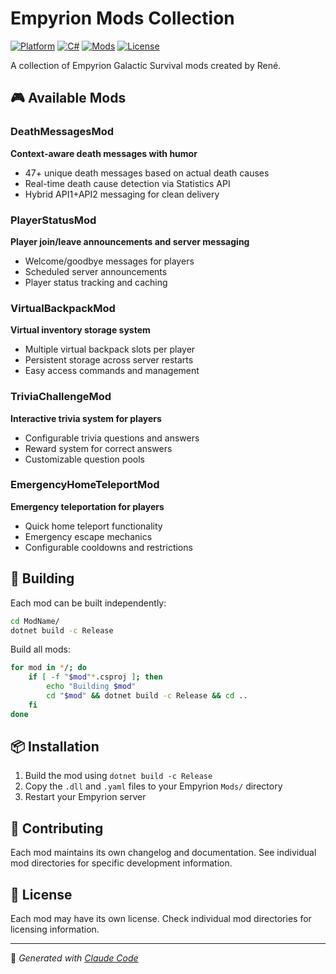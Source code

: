 # Empyrion Mods Collection

[![Platform](https://img.shields.io/badge/Platform-Windows%20%7C%20Linux-blue?style=for-the-badge&logo=empyrion)](https://empyriongame.com/)
[![C#](https://img.shields.io/badge/C%23-.NET%20Standard%202.0-green?style=for-the-badge&logo=csharp)](https://docs.microsoft.com/en-us/dotnet/standard/net-standard)
[![Mods](https://img.shields.io/badge/Mods-5%20Available-orange?style=for-the-badge)](https://github.com/chaosz5050/empyrion-mods)
[![License](https://img.shields.io/badge/License-CC%20BY--NC--SA%204.0-red?style=for-the-badge)](https://creativecommons.org/licenses/by-nc-sa/4.0/)

A collection of Empyrion Galactic Survival mods created by René.

## 🎮 Available Mods

### DeathMessagesMod
**Context-aware death messages with humor**
- 47+ unique death messages based on actual death causes
- Real-time death cause detection via Statistics API
- Hybrid API1+API2 messaging for clean delivery

### PlayerStatusMod  
**Player join/leave announcements and server messaging**
- Welcome/goodbye messages for players
- Scheduled server announcements
- Player status tracking and caching

### VirtualBackpackMod
**Virtual inventory storage system**  
- Multiple virtual backpack slots per player
- Persistent storage across server restarts
- Easy access commands and management

### TriviaChallengeMod
**Interactive trivia system for players**
- Configurable trivia questions and answers
- Reward system for correct answers
- Customizable question pools

### EmergencyHomeTeleportMod
**Emergency teleportation for players**
- Quick home teleport functionality
- Emergency escape mechanics
- Configurable cooldowns and restrictions

## 🔧 Building

Each mod can be built independently:

```bash
cd ModName/
dotnet build -c Release
```

Build all mods:
```bash
for mod in */; do
    if [ -f "$mod"*.csproj ]; then
        echo "Building $mod"
        cd "$mod" && dotnet build -c Release && cd ..
    fi
done
```

## 📦 Installation

1. Build the mod using `dotnet build -c Release`
2. Copy the `.dll` and `.yaml` files to your Empyrion `Mods/` directory
3. Restart your Empyrion server

## 🤝 Contributing

Each mod maintains its own changelog and documentation. See individual mod directories for specific development information.

## 📄 License

Each mod may have its own license. Check individual mod directories for licensing information.

---

🤖 *Generated with [Claude Code](https://claude.ai/code)*